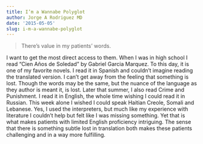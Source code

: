 ```yaml
---
title: I’m a Wannabe Polyglot
author: Jorge A Rodriguez MD
date: '2015-05-05'
slug: i-m-a-wannabe-polyglot
---
```

>There’s value in my patients’ words.

I want to get the most direct access to them. When I was in high school I read “Cien Años de Soledad” by Gabriel Garcia Marquez. To this day, it is one of my favorite novels. I read it in Spanish and couldn’t imagine reading the translated version. I can’t get away from the feeling that something is lost. Though the words may be the same, but the nuance of the language as they author is meant it, is lost. Later that summer, I also read Crime and Punishment. I read it in English, the whole time wishing I could read it in Russian. This week alone I wished I could speak Haitian Creole, Somali and Lebanese. Yes, I used the interpreters, but much like my experience with literature I couldn’t help but felt like I was missing something. Yet that is what makes patients with limited English proficiency intriguing. The sense that there is something subtle lost in translation both makes these patients challenging and in a way more fulfilling.

